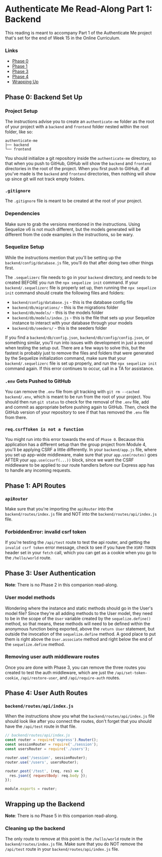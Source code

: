 # Authenticate Me Read-Along Part 1: Backend

This reading is meant to accompany Part 1 of the Authenticate Me project that's
set for the end of Week 15 in the Online Curriculum.

### Links

* [Phase 0]
* [Phase 1]
* [Phase 3]
* [Phase 4]
* [Wrapping Up]

## Phase 0: Backend Set Up

### Project Setup

The instructions advise you to create an `authenticate-me` folder as the root of
your project with a `backend` and `frontend` folder nested within the root
folder, like so:

```plaintext
authenticate-me
├── backend
└── frontend
```

You should initialize a git repository inside the `authenticate-me` directory,
so that when you push to GitHub, GitHub will show the `backend` and `frontend`
directories in the root of the project. When you first push to GitHub, if all
you've made is the `backend` and `frontend` directories, then nothing will show
up since git will not track empty folders.

### `.gitignore`

The `.gitignore` file is meant to be created at the root of your project.

### Dependencies

Make sure to grab the versions mentioned in the instructions. Using Sequelize v6
is not much different, but the models generated will be different from the code
examples in the instructions, so be wary.

### Sequelize Setup

While the instructions mention that you'll be setting up the
`backend/config/database.js` file, you'll do that after doing two other things
first.

The `.sequelizerc` file needs to go in your `backend` directory, and needs to be
created BEFORE you run the `npx sequelize init` command. If your
`backend/.sequelizerc` file is properly set up, then running the `npx sequelize
init` command should create the following files and folders:

* `backend/config/database.js` - this is the database config file
* `backend/db/migrations/` - this is the migrations folder
* `backend/db/models/` - this is the models folder
* `backend/db/models/index.js` - this is the file that sets up your Sequelize
    instance to interact with your database through your models
* `backend/db/seeders/` - this is the seeders folder

If you find a `backend/db/config.json`, `backend/db/config/config.json`, or
something similar, you'll run into issues with development in just a second when
testing the setup out. There are a few ways to solve this, but the fastest is
probably just to remove the files and folders that were generated by the
Sequelize initialization command, make sure that your `backend/.sequelizerc`
file is set up properly, and run the `npx sequelize init` command again. If this
error continues to occur, call in a TA for assistance.

### `.env` Gets Pushed to GitHub

You can remove the `.env` file from git tracking with `git rm --cached
backend/.env`, which is meant to be run from the root of your project. You
should then run `git status` to check for the removal of the `.env` file, add
and commit as appropriate before pushing again to GitHub. Then, check the GitHub
version of your repository to see if that has removed the `.env` file from
there.

### `req.csrfToken is not a function`

You might run into this error towards the end of `Phase 0`. Because this
application has a different setup than the group project from Module 4, you'll
be applying CSRF a little differently. In your `backend/app.js` file, where you
set up app-wide middleware, make sure that your `app.use(routes)` goes AFTER
your `app.use(csurf(...))` block, since we want the CSRF middleware to be
applied to our route handlers before our Express app has to handle any incoming
requests.

## Phase 1: API Routes

### `apiRouter`

Make sure that you're importing the `apiRouter` into the
`backend/routes/index.js` file and NOT into the `backend/routes/api/index.js`
file.

### ForbiddenError: invalid csrf token

If you're testing the `/api/test` route to test the api router, and getting the
`invalid csrf token` error message, check to see if you have the `XSRF-TOKEN`
header set in your `fetch` call, which you can get as a cookie when you go to
the `/hello/world` route.

## Phase 3: User Authentication

**Note**: There is no Phase 2 in this companion read-along.

### User model methods

Wondering where the instance and static methods should go in the User's model
file? Since they're all adding methods to the User model, they need to be in the
scope of the `User` variable created by the `sequelize.define()` method, so that
means, these methods will need to be defined within the anonymous function being
exported, above the `return User` statement, but outside the invocation of the
`sequelize.define` method. A good place to put them is right above the
`User.associate` method and right below the end of the `sequelize.define`
method.

### Removing user auth middleware routes

Once you are done with Phase 3, you can remove the three routes you created to
test the auth middleware, which are just the `/api/set-token-cookie`,
`/api/restore-user`, and `/api/require-auth` routes.

## Phase 4: User Auth Routes

### `backend/routes/api/index.js`

When the instructions show you what the `backend/routes/api/index.js` file
should look like after you connect the routes, don't forget that you should have
the `/api/test` route in that file.

```js
// backend/routes/api/index.js
const router = require('express').Router();
const sessionRouter = require('./session');
const usersRouter = require('./users');

router.use('/session', sessionRouter);
router.use('/users', usersRouter);

router.post('/test', (req, res) => {
  res.json({ requestBody: req.body });
});

module.exports = router;
```

## Wrapping up the Backend

**Note**: There is no Phase 5 in this companion read-along.

### Cleaning up the backend

The only route to remove at this point is the `/hello/world` route in the
`backend/routes/index.js` file. Make sure that you do NOT remove the `/api/test`
route in your `backend/routes/api/index.js` file.

[Phase 0]: #phase-0-backend-set-up
[Phase 1]: #phase-1-api-routes
[Phase 3]: #phase-3-user-authentication
[Phase 4]: #phase-4-user-auth-routes
[Wrapping Up]: #wrapping-up-the-backend
